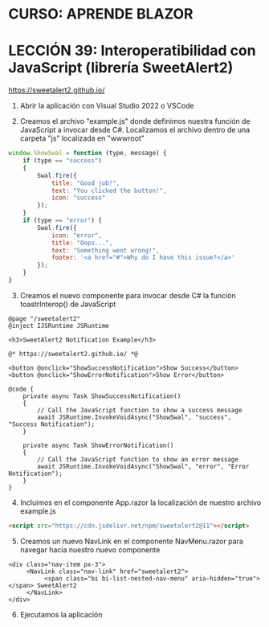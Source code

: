 # CURSO: APRENDE BLAZOR

# LECCIÓN 39: Interoperatibilidad con JavaScript (librería SweetAlert2)
https://sweetalert2.github.io/

1. Abrir la aplicación con Visual Studio 2022 o VSCode

2. Creamos el archivo "example.js" donde definimos nuestra función de JavaScript a invocar desde C#. Localizamos el archivo dentro de una carpeta "js" localizada en "wwwroot"

```javascript
window.ShowSwal = function (type, message) {
    if (type == "success")
    {
        Swal.fire({
            title: "Good job!",
            text: "You clicked the button!",
            icon: "success"
        });
    }
    if (type == "error") {
        Swal.fire({
            icon: "error",
            title: "Oops...",
            text: "Something went wrong!",
            footer: '<a href="#">Why do I have this issue?</a>'
        });
    }
}
```

3. Creamos el nuevo componente para invocar desde C# la función toastrInterop() de JavaScript

```razor
@page "/sweetalert2"
@inject IJSRuntime JSRuntime

<h3>SweetAlert2 Notification Example</h3>

@* https://sweetalert2.github.io/ *@

<button @onclick="ShowSuccessNotification">Show Success</button>
<button @onclick="ShowErrorNotification">Show Error</button>

@code {
    private async Task ShowSuccessNotification()
    {
        // Call the JavaScript function to show a success message
        await JSRuntime.InvokeVoidAsync("ShowSwal", "success", "Success Notification");
    }

    private async Task ShowErrorNotification()
    {
        // Call the JavaScript function to show an error message
        await JSRuntime.InvokeVoidAsync("ShowSwal", "error", "Error Notification");
    }
}
```

4. Incluimos en el componente App.razor la localización de nuestro archivo example.js

```html
<script src="https://cdn.jsdelivr.net/npm/sweetalert2@11"></script>
```

5. Creamos un nuevo NavLink en el componente NavMenu.razor para navegar hacia nuestro nuevo componente

```razor
<div class="nav-item px-3">
     <NavLink class="nav-link" href="sweetalert2">
          <span class="bi bi-list-nested-nav-menu" aria-hidden="true"></span> SweetAlert2
     </NavLink>
</div>
```
6. Ejecutamos la aplicación
